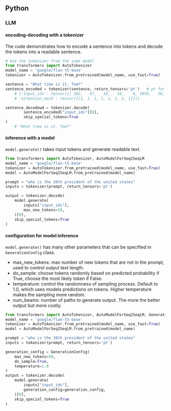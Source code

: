 ## Python

### LLM

#### encoding-decoding with a tokenizer
The code demonstrates how to encode a sentence into tokens and decode the tokens into a readable sentence.

```python
# Use the tokenizer from the same model 
from transformers import AutoTokenizer
model_name = 'google/flan-t5-base'
tokenizer = AutoTokenizer.from_pretrained(model_name, use_fast=True)

sentence = "What time is it, Tom?"
sentence_encoded = tokenizer(sentence, return_tensors='pt')   # pt for pythorch
    # {'input_ids': tensor([[ 363,   97,   19,   34,    6, 3059,   58,    1]]), 
    # 'attention_mask': tensor([[1, 1, 1, 1, 1, 1, 1, 1]])}

sentence_decodewd = tokenizer.decode(
        sentence_encoded["input_ids"][0], 
        skip_special_tokens=True
)
    # "What time is it, Tom?"
```

#### inference with a model
`model.generate()` takes input tokens and generate readable text.

```python
from transformers import AutoTokenizer, AutoModelForSeq2SeqLM
model_name = 'google/flan-t5-base'
tokenizer = AutoTokenizer.from_pretrained(model_name, use_fast=True)
model = AutoModelForSeq2SeqLM.from_pretrained(model_name)

prompt = "who is the 30th president of the united states"
inputs = tokenizer(prompt, return_tensors='pt')   

output = tokenizer.decode(
    model.generate(
        inputs["input_ids"], 
        max_new_tokens=50,
    )[0], 
    skip_special_tokens=True
)
```


#### configuration for model inference
`model.generate()` has many other parameters that can be specified in `GenerationConfig` class.

- max_new_tokens: max number of new tokens that are not in the prompt, used to control output text length. 
- do_sample: choose tokens randomly based on predicted probability if True, choose the most likely token if False. 
- temperature: control the randomness of sampling process. Default to 1.0, which uses models predictions on tokens. Higher temperature makes the sampling more random.
- num_beams: number of paths to generate output. The more the better output but more costly.

```python
from transformers import AutoTokenizer, AutoModelForSeq2SeqLM, GenerationConfig
model_name = 'google/flan-t5-base'
tokenizer = AutoTokenizer.from_pretrained(model_name, use_fast=True)
model = AutoModelForSeq2SeqLM.from_pretrained(model_name)

prompt = "who is the 30th president of the united states"
inputs = tokenizer(prompt, return_tensors='pt')   

generation_config = GenerationConfig(
    max_new_tokens=50,
    do_sample=True,
    temperature=1.0
)
output = tokenizer.decode(
    model.generate(
        inputs["input_ids"], 
        generation_config=generation_config,
    )[0], 
    skip_special_tokens=True
)
```
